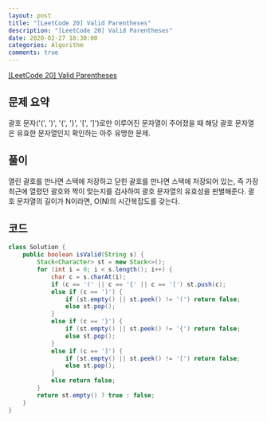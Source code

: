 ```yaml
---
layout: post
title: "[LeetCode 20] Valid Parentheses"
description: "[LeetCode 20] Valid Parentheses"
date: 2020-02-27 18:30:00
categories: Algorithm
comments: true
---
```

[[LeetCode 20] Valid Parentheses](https://leetcode.com/problems/valid-parentheses/)

## 문제 요약

괄호 문자('(', ')', '{', '}', '[', ']')로만 이루어진 문자열이 주어졌을 때 해당 괄호 문자열은 유효한 문자열인지 확인하는 아주 유명한 문제.  

## 풀이

열린 괄호를 만나면 스택에 저장하고 닫힌 괄호를 만나면 스택에 저장되어 있는, 즉 가장 최근에 열렸던 괄호와 짝이 맞는지를 검사하여 괄호 문자열의 유효성을 판별해준다.
괄호 문자열의 길이가 N이라면, O(N)의 시간복잡도를 갖는다.  

## 코드

```Java
class Solution {
    public boolean isValid(String s) {
        Stack<Character> st = new Stack<>();
        for (int i = 0; i < s.length(); i++) {
            char c = s.charAt(i);
            if (c == '(' || c == '{' || c == '[') st.push(c);
            else if (c == ')') {
                if (st.empty() || st.peek() != '(') return false;
                else st.pop();
            }
            else if (c == '}') {
                if (st.empty() || st.peek() != '{') return false;
                else st.pop();
            }
            else if (c == ']') {
                if (st.empty() || st.peek() != '[') return false;
                else st.pop();
            }
            else return false;
        }
        return st.empty() ? true : false;
    }
}
```